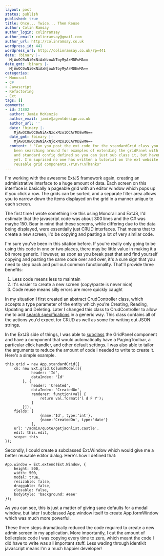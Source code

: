 ```yaml
---
layout: post
status: publish
published: true
title: Once... Twice... Then Reuse
author: Colin Ramsay
author_login: colinramsay
author_email: colinramsay@gmail.com
author_url: http://colinramsay.co.uk
wordpress_id: 441
wordpress_url: http://colinramsay.co.uk/?p=441
date: !binary |-
  MjAwOC0wNi0xNiAxNzowNToyMyArMDEwMA==
date_gmt: !binary |-
  MjAwOC0wNi0xNiAxNjowNToyMyArMDEwMA==
categories:
- Monorail
- C#
- Javascript
- Refactoring
- Ext
tags: []
comments:
- id: 21802
  author: Jamie McKenzie
  author_email: jamie@agentdesign.co.uk
  author_url: ''
  date: !binary |-
    MjAwOC0wOC0wNiAxNzoxMzo1OCArMDEwMA==
  date_gmt: !binary |-
    MjAwOC0wOC0wNiAxNjoxMzo1OCArMDEwMA==
  content: ! "Can you post the ext code for the standardGrid class you created, I've
    been searching around for examples of extending the gridPanel with all the plugins
    and standard config defined so you can just sub class it, but haven't found any
    yet. I'm suprised no one has written a tutorial on the ext website on how to make
    reusable grid components.\r\n\r\nThanks"
---
```

<p>I'm working with the awesome ExtJS framework again, creating an administrative interface to a huge amount of data. Each screen on this interface is basically a pageable grid with an editor window which pops up if you click a row. The grids can be sorted, and a separate filter area allows you to narrow down the items displayed on the grid in a manner unique to each screen.</p>
<p>The first time I wrote something like this using Monorail and ExtJS, I'd estimate that the javascript code was about 300 lines and the C# was maybe 150. Bear in mind that these screens, while differing due to the data being displayed, were essentially just CRUD interfaces. That means that to create a new screen, I'd be copying and pasting a lot of very similar code.</p>
<p>I'm sure you've been in this sitation before. If you're really only going to be using this code in one or two places, there may be little value in making it a bit more generic. However, as soon as you break past that and find yourself copying and pasting the same code over and over, it's a sure sign that you need to step back and pull out common functionality. That'll provide three benefits:</p>
<ol>
<li>Less code means less to maintain</li>
<li>It's easier to create a new screen (copy/paste is never nice)</li>
<li>Code reuse means silly errors are more quickly caught</li>
</ol>
<p>In my situation I first created an abstract CrudController<T> class, which accepts a type parameter of the entity which you're Creating, Reading, Updating and Deleting. Later I changed this class to CrudController<T, TSpec> to allow me to add <a href="http://www.ayende.com/Blog/archive/2007/10/23/Specifying-Specifications.aspx">search specifications</a> in a generic way. This class contains all of the actions you'd expect for CRUD as well as some for writing out JSON strings.</p>
<p>In the ExtJS side of things, I was able to <a href="http://extjs.com/learn/Tutorial:Extending_Ext2_Class">subclass</a> the GridPanel component and have a component that would automatically have a PagingToolbar, a particular click handler, and other default settings. I was also able to tailor the arguments to reduce the amount of code I needed to write to create it. Here's a simple example.</p>
<pre><code class="javascript">this.grid = new App.standardGrid({
	cm: new Ext.grid.ColumnModel([{
			header: 'Id',
			dataIndex: 'Id'
		}, {
			header: 'Created',
			dataIndex: 'CreatedOn',
			renderer: function(val) {
				return val.format('l d F Y');
			}
		}]),
	fields: [
				{name:'Id', type:'int'},
				{name:'CreatedOn', type:'date'}
			],
	url: '/admin/quote/getjsonlist.castle',
	edit: this.edit,
	scope: this
});</code></pre>
<p>Secondly, I could create a subclassed Ext.Window which would give me a better reusable editor dialog. Here's how I defined that:</p>
<pre><code class="javascript">App.window = Ext.extend(Ext.Window, {
	height: 500,
	width: 500,
	modal: true,
	resizable: false,
	draggable: false,
	closable: false,
	bodyStyle: 'background: #eee'
});</code></pre>
<p>As you can see, this is just a matter of giving sane defaults for a modal window, but later I subclassed App.window itself to create App.formWindow which was much more powerful.</p>
<p>These three steps dramatically reduced the code required to create a new admin screen in my application. More importantly, I cut the amount of boilerplate code I was copying every time to zero, which meant the code I did have to write was all important stuff. Less wading through identikit javascript means I'm a much happier developer!</p>
